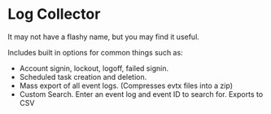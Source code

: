 # Log Collector

It may not have a flashy name, but you may find it useful. 

Includes built in options for common things such as:
- Account signin, lockout, logoff, failed signin.
- Scheduled task creation and deletion.
- Mass export of all event logs. (Compresses evtx files into a zip)
- Custom Search. Enter an event log and event ID to search for. Exports to CSV
